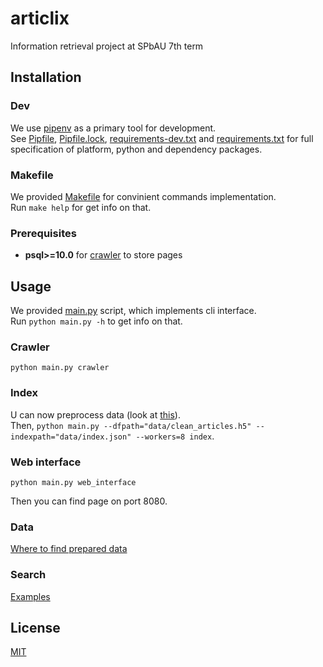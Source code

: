 # articlix

Information retrieval project at SPbAU 7th term

## Installation

### Dev

We use [pipenv](https://docs.pipenv.org/) as a primary tool for development.  
See [Pipfile](Pipfile), [Pipfile.lock](Pipfile.lock), 
[requirements-dev.txt](requirements-dev.txt) and
[requirements.txt](requirements.txt) for full specification of platform, python
and dependency packages.

### Makefile

We provided [Makefile](Makefile) for convinient commands implementation.  
Run `make help` for get info on that.

### Prerequisites

* **psql>=10.0** for [crawler](articlix/crawler/crawler.py) to store pages

## Usage

We provided [main.py](main.py) script, which implements cli interface.  
Run `python main.py -h` to get info on that.

### Crawler

`python main.py crawler`

### Index

U can now preprocess data (look at [this](articlix/index/clean.ipynb)).  
Then, `python main.py --dfpath="data/clean_articles.h5" --indexpath="data/index.json" --workers=8 index`.

### Web interface

`python main.py web_interface`

Then you can find page on port 8080.

### Data

[Where to find prepared data](data/where.txt)

### Search

[Examples](articlix/search/search.ipynb)

## License

[MIT](LICENSE)
